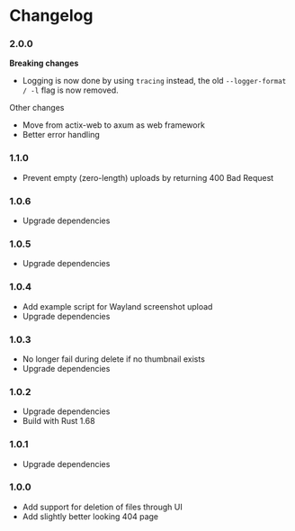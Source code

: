 # Changelog

### 2.0.0

**Breaking changes**
* Logging is now done by using `tracing` instead, the old `--logger-format / -l` flag is now removed.

Other changes

* Move from actix-web to axum as web framework
* Better error handling

### 1.1.0

* Prevent empty (zero-length) uploads by returning 400 Bad Request

### 1.0.6

* Upgrade dependencies

### 1.0.5

* Upgrade dependencies

### 1.0.4

* Add example script for Wayland screenshot upload
* Upgrade dependencies

### 1.0.3

* No longer fail during delete if no thumbnail exists
* Upgrade dependencies

### 1.0.2

* Upgrade dependencies
* Build with Rust 1.68

### 1.0.1

* Upgrade dependencies

### 1.0.0

* Add support for deletion of files through UI
* Add slightly better looking 404 page
